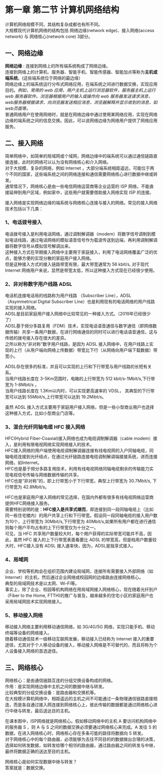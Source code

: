 # 第一章 第二节 计算机网络结构

计算机网络规模不同，其结构复杂成都也有所不同。  
大规模现代计算机网络的结构包括 网络边缘(network edge)、接入网络(access network) 与 网络核心(network core) 3部分。  

## 一、网络边缘

**网络边缘** : 连接到网络上的所有端系统构成了网络边缘。  
连接到网络上的计算机、服务器、智能手机、智能传感器、智能加点等称为**主机或端系统**。(这些端系统位于网络的最边缘）  
网络边缘上的端系统运行分布式网络应用，在端系统之间进行数据交换，实现应用目的。*例如，常用的 web 应用，用户主机上运行浏览器软件，服务器主机上运行 web 服务器软件。浏览器根据用户的输入或操作向 web 服务器发送请求消息，web服务器根据请求，向浏览器发送相应消息，浏览器解释并显示收到的消息，如web页面等。*  
普通网络用户在使用网络时，就是在网络边缘中通过使用某网络应用，实现在网络边缘的端系统之间的信息交换。因此，可以说网络边缘为网络用户提供了网络应用服务。  

## 二、接入网络

简单网络中，如简单的局域网或个域网，网络边缘中的端系统可以通过通信链路直接连接，此时的网络可以认为没有网络核心和介入网络。  
对于大规模、复杂的网络，例如 Internet ，大部分端系统相距遥远，可能位于两个不同的国家，这些端系统之间的网络连接和通信需要网络核心进行数据中继或转发。  
通常情况下，网络核心是由一些电信网络运营商等企业运营的 ISP 网络，不能直接延伸到用户区域，例如家中，这些用户就需要借助接入网络实现 ISP 的连接。  

接入网络是实现网络边缘的端系统与网络核心连接与接入的网络。常见的接入网络技术包括以下几类：  

### 1、电话拨号接入

电话拨号接入是利用电话网络，通过调制解调器（modem）将数字信号调制到模拟电话线路，通过电话网络的模拟语音信号作为载波传送到远端，再利用调制解调器将数字信号从模拟信号解调出来。  
这种接入方式在早期接入网络中主要用于家庭接入，利用了电话网络覆盖广泛的优点，能够方便的实现分散的家庭用户接入网络。  
但是这种接入方式的接入链路带宽有限，最大带宽通常为 56 kbit/s, 对于现代 Internet 网络用户来说，显然是带宽太低，所以这种接入方式现在已经很少使用。  

### 2、非对称数字用户线路 ADSL

电话机连接电话局的线路称为用户线路 （Subscriber Line），ADSL（Asymmetrical Digital Subscriber Line）也是利用现有的电话网络的用户线路实现的接入网络。  
ADSL是目前家庭用户接入网络中比较常见的一种接入方式。（2019年已经很少了）  
ADSL基于频分多路复用（FDM）技术，实现电话语音通信与数字通信（即网络数据传输）共享一条用户数据，在进行网络通信的同时可以进行电话语音通信，这与传统的拨号接入存在很大的差异。  
之所以称为“非对称”数字用户线路，是因为 ADSL 接入网络中，在用户线路上实现的上行（从用户端向网络上传数据）带宽比下行（从网络向用户端下载数据）带宽小。  

ADSL存在很多的标准，并且可以实现的上行和下行带宽与用户线路的长短有关系。  
当用户线路长度在 3-5Km范围时，电箱的上行带宽为 512 kbit/s-1Mbit/s,下行带宽为 1-8Mbit/s 。  
当用户线路长度在 1.3Km以内时，可以实现更高速率的 VDSL， 其典型的下行带宽可以达到 55Mbit/s,上行带宽可以达到 19.2Mibt/s。  

虽然 ADSL 接入方式主要用于家庭用户接入网络，但是一些小型商业用户也选择这种接入方式，比如小型商业门店等。  

### 3、混合光纤同轴电缆 HFC 接入网络

HFC(Hybrid Fiber-Coaxial)接入网络也成为电缆调制解调器（cable modem）接入，是利用有限电视网络实现网络接入的技术。  
HFC接入网络的用户端使用电缆调制解调器连接有线电视网的入户同轴电缆，同轴电缆连接到光纤结点，在通过光纤链路连接电缆调制解调端接接系统，进而连接网络，如Internet。  
HFC也是基于频分多路复用技术，利用有线电视网络同轴电缆剩余的传输能力实现电视信号传输与网络数据传输的共享。  
HFC也是“非对称”的，即上行带宽小于下行带宽，典型上行带宽为 30.7Mbit/s, 下行带宽为 42.8Mbit/s。  

HFC也是家庭用户接入网络的常见选择，在国内外都有很多有线电视网络运营商提供HFC网络接入服务。  
需要特别说明的是：**HFC接入是共享式继而**，即连接到同一段同轴电缆上（比如同一栋住宅楼内）的用户共享上行和下行带宽。假设同一段同轴电缆的接入用户数为10个，上行带宽为 30Mbit/s,下行带宽为 40Mbit/s,如果所有用户都在进行通信则每个用户平均占有的上下行带宽仅为十分之一。  
可见，当 HFC 共享用户数量较大时，每个用户获得的实际带宽可能并不高，因此，虽然 HFC 接入的上下行带宽表面看要比 ADSL 的带宽高，但是档用户数量较大时，HFC接入没有 ADSL 接入速率快，因为，ADSL是独享式接入。  

### 4、局域网

企业、学校等机构会在组织范围内建设局域网，连接所有需要接入外部网络（如Internet）的主机，然后通过企业网络或校园网的边缘路由连接网络核心。  
典型的局域网技术是以太网、Wi-Fi等。  
事实上，除了企业、校园等机构网络在用局域网接入网络核心，现在随着光纤到户（Fiber to the Home, FTTH)的推广与普及，越来越多的住宅小区的家庭用户也采用局域网技术实现网络接入。  

### 5、移动接入网络

移动接入网络主要利用移动通信网络，如 3G/4G/5G 网络，实现只能手机、移动终端等设备的网络接入。  
随着移动通信技术一级移动互联网发展，移动接入已经称为 Internet 接入的重要途径，尤其对于个人移动设备的接入，移动接入网络是不可替代的，而且将称为个人设备接入网络的首选途径。  

## 三、网络核心

网络核心：是由通信链路互连的分组交换设备构成的网络。  
作用：是实现网络边缘中主机之间的数据中继与转发。  
比较典型的分组交换设备：是路由器和交换机等。  
在大规模计算机网络中，相距遥远的主机之间不可能通过一条物理通信链路直接相连，而是各自通过接入网连接到网络核心上，彼此传输的数据都是通过网络核心进行中继与转发，最后送达目的主机。  

在课本图中，ISP网络就是网络核心。假如移动网络中的主机 A 要访问机构网络中的服务器 S ，则 A 与 S 之间的数据交换必须要通过网络核心来完成。A 发往 S 的数据，在进入网络核心时，网络核心存在多条可能的路径将数据向 S 转发。  
对于网络核心中的每个路由器，必须能够为去往不同目的的数据做出合理的决策，选择如何转发数据，如转发给哪个相邻的路由器，通过路由器之间的转发与中继，最终将数据正确的送达至目的主机。  

网络核心是如何实现数据中继与转发？  
答案就是：数据交换。  


